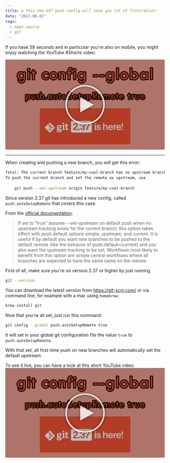 ```yaml
---
title: ⚙ This new GIT push config will save you lot of frustration!
date: "2022-08-02"
tags:
  - open-source
  - git
---
```


If you have 59 seconds and in particular you're also on mobile, you might enjoy watching the YouTube #Shorts video.

[![YouTube Video](./preview.png)](https://youtube.com/shorts/KrgNpJA0sX4)

---

When creating and pushing a new branch, you will get this error:

```sh
fatal: The current branch feature/my-cool-branch has no upstream branch.
To push the current branch and set the remote as upstream, use

    git push --set-upstream origin feature/my-cool-branch

```

Since version 2.37 git has introduced a new config, called `push.autoSetupRemote` that covers this case.

From the [official documentation](https://git-scm.com/docs/git-config#Documentation/git-config.txt-pushautoSetupRemote):

> If set to "true" assume --set-upstream on default push when no upstream tracking exists for the current branch; this option takes effect with push.default options simple, upstream, and current. It is useful if by default you want new branches to be pushed to the default remote (like the behavior of push.default=current) and you also want the upstream tracking to be set. Workflows most likely to benefit from this option are simple central workflows where all branches are expected to have the same name on the remote.

First of all, make sure you're on version 2.37 or higher by just running

```sh
git --version
```

You can download the latest version from https://git-scm.com/ or via command line, for example with a mac using `homebrew`:

```sh
brew install git
```

Now that you're all set, just run this command:

```sh
git config --global push.autoSetupRemote true
```

It will set in your global git configuration file the value `true` to `push.autoSetupRemote`.

With that set, all first-time push on new branches will automatically set the default upstream.

To see it live, you can have a look at this short YouTube video.
[![YouTube Video](./preview.png)](https://youtube.com/shorts/KrgNpJA0sX4)
